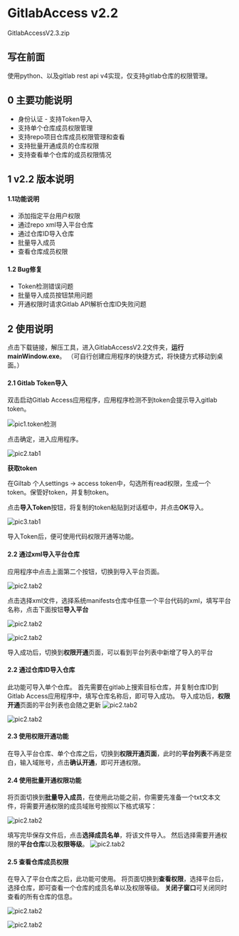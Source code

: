 # GitlabAccess v2.2
GitlabAccessV2.3.zip

## 写在前面
使用python、以及gitlab rest api v4实现，仅支持gitlab仓库的权限管理。


## 0 主要功能说明
* 身份认证 - 支持Token导入
* 支持单个仓库成员权限管理
* 支持repo项目仓库成员权限管理和查看
* 支持批量开通成员的仓库权限
* 支持查看单个仓库的成员权限情况

## 1 v2.2 版本说明
#### 1.1功能说明
* 添加指定平台用户权限
* 通过repo xml导入平台仓库
* 通过仓库ID导入仓库
* 批量导入成员
* 查看仓库成员权限

#### 1.2 Bug修复
* Token检测错误问题
* 批量导入成员按钮禁用问题
* 开通权限时请求Gitlab API解析仓库ID失败问题


## 2 使用说明
点击下载链接，解压工具，进入GitlabAccessV2.2文件夹，**运行mainWindow.exe**。
（可自行创建应用程序的快捷方式，将快捷方式移动到桌面。）

#### 2.1 Gitlab Token导入
双击启动Gitlab Access应用程序，应用程序检测不到token会提示导入gitlab token。

![pic1.token检测](pics/tokenDetection.png)

点击确定，进入应用程序。

![pic2.tab1](pics/tab1.png)

**获取token**

在Giltab 个人settings -> access token中，勾选所有read权限，生成一个token。保管好token，并复制token。

点击**导入Token**按钮，将复制的token粘贴到对话框中，并点击**OK**导入。

![pic3.tab1](pics/importToken.png)

导入Token后，便可使用代码权限开通等功能。

#### 2.2 通过xml导入平台仓库
应用程序中点击上面第二个按钮，切换到导入平台页面。

![pic2.tab2](pics/tab2.png)

点击选择xml文件，选择系统manifests仓库中任意一个平台代码的xml，填写平台名称，点击下面按钮**导入平台**

![pic2.tab2](pics/importPlatform.png)

![pic2.tab2](pics/importPlatform2.png)

导入成功后，切换到**权限开通**页面，可以看到平台列表中新增了导入的平台


#### 2.2 通过仓库ID导入仓库
此功能可导入单个仓库。
首先需要在gitlab上搜索目标仓库，并复制仓库ID到Gitlab Access应用程序中，填写仓库名称后，即可导入成功。
导入成功后，**权限开通**页面的平台列表也会随之更新
![pic2.tab2](pics/importGit.png)

![pic2.tab2](pics/importGit2.png)

#### 2.3 使用权限开通功能

在导入平台仓库、单个仓库之后，切换到**权限开通页面**，此时的**平台列表**不再是空白，输入域账号，点击**确认开通**，即可开通权限。

#### 2.4 使用批量开通权限功能
将页面切换到**批量导入成员**，在使用此功能之前，你需要先准备一个txt文本文件，将需要开通权限的成员域账号按照以下格式填写：

![pic2.tab2](pics/batchImport.png)

填写完毕保存文件后，点击**选择成员名单**，将该文件导入。
然后选择需要开通权限的**平台仓库**以及**权限等级**。
![pic2.tab2](pics/tab3.png)

#### 2.5 查看仓库成员权限
在导入了平台仓库之后，此功能可使用。
将页面切换到**查看权限**，选择平台后，选择仓库，即可查看一个仓库的成员名单以及权限等级。
**关闭子窗口**可关闭同时查看的所有仓库的信息。

![pic2.tab2](pics/tab4.png)

![pic2.tab2](pics/viewMemberPermission.png)
 
